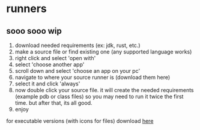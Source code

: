 # runners
## sooo sooo wip

1. download needed requirements (ex: jdk, rust, etc.)
2. make a source file or find existing one (any supported language works)
3. right click and select 'open with'
4. select 'choose another app'
5. scroll down and select 'choose an app on your pc'
6. navigate to where your source runner is (download them here)
7. select it and click 'always'
8. now double click your source file. it will create the needed requirements (example pdb or class files) so you may need to run it twice the first time. but after that, its all good.
9. enjoy

for executable versions (with icons for files) download [here](https://bandawan.itch.io/runners)
